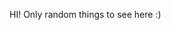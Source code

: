 HI! Only random things to see here :)

<!---
RedSkyi/RedSkyi is a ✨ special ✨ repository because its `README.md` (this file) appears on your GitHub profile.
You can click the Preview link to take a look at your changes.
--->
